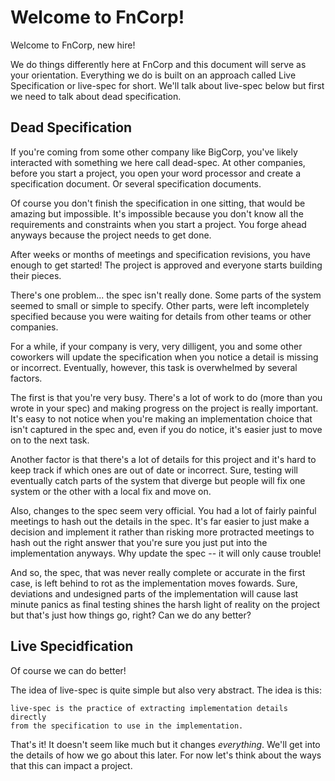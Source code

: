 # Welcome to FnCorp!

Welcome to FnCorp, new hire!

We do things differently here at FnCorp and this document will serve as your
orientation. Everything we do is built on an approach called Live Specification
or live-spec for short. We'll talk about live-spec below but first we need to
talk about dead specification.

## Dead Specification

If you're coming from some other company like BigCorp, you've likely interacted
with something we here call dead-spec. At other companies, before you start a
project, you open your word processor and create a specification document. Or
several specification documents.

Of course you don't finish the specification in one sitting, that would be
amazing but impossible. It's impossible because you don't know all the
requirements and constraints when you start a project. You forge ahead anyways
because the project needs to get done.

After weeks or months of meetings and specification revisions, you have enough
to get started! The project is approved and everyone starts building their
pieces.

There's one problem... the spec isn't really done. Some parts of the system
seemed to small or simple to specify. Other parts, were left incompletely
specified because you were waiting for details from other teams or other
companies.

For a while, if your company is very, very dilligent, you and some other
coworkers will update the specification when you notice a detail is missing or
incorrect. Eventually, however, this task is overwhelmed by several factors.

The first is that you're very busy. There's a lot of work to do (more than you
wrote in your spec) and making progress on the project is really important.
It's easy to not notice when you're making an implementation choice that isn't
captured in the spec and, even if you do notice, it's easier just to move on to
the next task.

Another factor is that there's a lot of details for this project and it's hard
to keep track if which ones are out of date or incorrect. Sure, testing will
eventually catch parts of the system that diverge but people will fix one
system or the other with a local fix and move on.

Also, changes to the spec seem very official. You had a lot of fairly painful
meetings to hash out the details in the spec. It's far easier to just make a
decision and implement it rather than risking more protracted meetings to hash
out the right answer that you're sure you just put into the implementation
anyways. Why update the spec -- it will only cause trouble!

And so, the spec, that was never really complete or accurate in the first case,
is left behind to rot as the implementation moves fowards. Sure, deviations and
undesigned parts of the implementation will cause last minute panics as final
testing shines the harsh light of reality on the project but that's just how
things go, right? Can we do any better?

## Live Specidfication

Of course we can do better!

The idea of live-spec is quite simple but also very abstract. The idea is this:

    live-spec is the practice of extracting implementation details directly
    from the specification to use in the implementation.

That's it! It doesn't seem like much but it changes *everything*. We'll get
into the details of how we go about this later. For now let's think about the
ways that this can impact a project.

